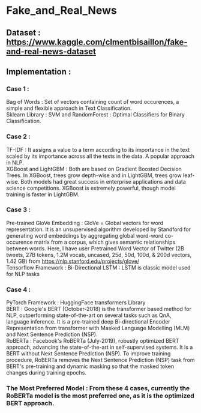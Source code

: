 # Fake_and_Real_News

## Dataset : https://www.kaggle.com/clmentbisaillon/fake-and-real-news-dataset

## Implementation :

### Case 1 : 
Bag of Words : Set of vectors containing count of word occurences, a simple and flexible approach in Text Classification. <br />
Sklearn Library : SVM and RandomForest : Optimal Classifiers for Binary Classification. 

### Case 2 : 
TF-IDF : It assigns a value to a term according to its importance in the text scaled by its importance across all the texts in the data. A popular approach in NLP. <br />
XGBoost and LightGBM : Both are based on Gradient Boosted Decision Trees. In XGBoost, trees grow depth-wise and in LightGBM, trees grow leaf-wise. Both models had great success in enterprise applications and data science competitions. XGBoost is extremely powerful, though model training is faster in LightGBM.

### Case 3 : 
Pre-trained GloVe Embedding : GloVe = Global vectors for word representation. It is an unsupervised algorithm developed by Standford for generating word embeddings by aggregating global word-word co-occurence matrix from a corpus, which gives semantic relationships between words. Here, I have user Pretrained Word Vector of Twitter (2B tweets, 27B tokens, 1.2M vocab, uncased, 25d, 50d, 100d, & 200d vectors, 1.42 GB) from https://nlp.stanford.edu/projects/glove/  <br />
Tensorflow Framework : Bi-Directional LSTM : LSTM is classic model used for NLP tasks

### Case 4 : 
PyTorch Framework : HuggingFace transformers Library <br />
BERT : Google's BERT (October-2018) is the transformer based method for NLP, outperforming state-of-the-art on several tasks such as QnA, language inference. It is a pre-trained deep Bi-directional Encoder Representation from transformer with Masked Language Modelling (MLM) and Next Sentence Prediction (NSP). <br />
RoBERTa : Facebook's RoBERTa (July-2019), robustly optimized BERT approach, advancing the state-of-the-art in self-supervised systems. It is a BERT without Next Sentence Prediction (NSP). To improve training procedure, RoBERTa removes the Next Sentence Prediction (NSP) task from BERT's pre-training and dynamic masking so that the masked token changes during training epochs. <br />

### The Most Preferred Model : From these 4 cases, currently the RoBERTa model is the most preferred one, as it is the optimized BERT approach.
